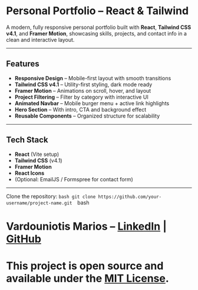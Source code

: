# Personal Portfolio – React & Tailwind

A modern, fully responsive personal portfolio built with **React**, **Tailwind CSS v4.1**, and **Framer Motion**, showcasing skills, projects, and contact info in a clean and interactive layout.

---

##  Features

-  **Responsive Design** – Mobile-first layout with smooth transitions
-  **Tailwind CSS v4.1** – Utility-first styling, dark mode ready
-  **Framer Motion** – Animations on scroll, hover, and layout
-  **Project Filtering** – Filter by category with interactive UI
-  **Animated Navbar** – Mobile burger menu + active link highlights
-  **Hero Section** – With intro, CTA and background effect
-  **Reusable Components** – Organized structure for scalability

---

##  Tech Stack

- **React** (Vite setup)
- **Tailwind CSS** (v4.1)
- **Framer Motion**
- **React Icons**
- (Optional: EmailJS / Formspree for contact form)

---

Clone the repository:
 ```bash git clone https://github.com/your-username/project-name.git  ```bash

# Vardouniotis Marios  – [LinkedIn](https://linkedin.com/in/mariosvardou) | [GitHub](https://github.com/mariosvardou)

 # This project is open source and available under the [MIT License](LICENSE).



